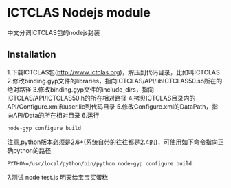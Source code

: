 ICTCLAS Nodejs module
=====================

中文分词ICTCLAS包的nodejs封装

Installation
-----------

1.下载ICTCLAS包(http://www.ictclas.org)，解压到代码目录，比如叫ICTCLAS
2.修改binding.gyp文件的libraries，指向ICTCLAS/API/libICTCLAS50.so所在的绝对路径
3.修改binding.gyp文件的include_dirs，指向ICTCLAS/API/ICTCLAS50.h的所在相对路径
4.拷贝ICTCLAS目录内的API/Configure.xml和user.lic到代码目录
5.修改Configure.xml的DataPath，指向API/Data的所在相对目录
6.运行

	node-gyp configure build

注意,python版本必须是2.6+(系统自带的往往都是2.4的)，可使用如下命令指向正确python的路径

	PYTHON=/usr/local/python/bin/python node-gyp configure build

7.测试
	node test.js 明天给宝宝买蛋糕

